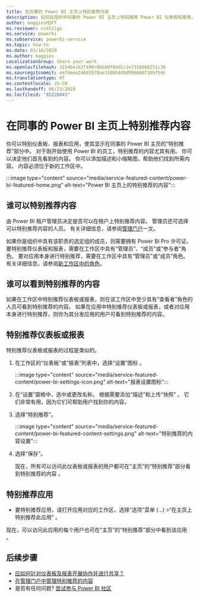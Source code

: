 ```yaml
---
title: 在同事的 Power BI 主页上特别推荐内容
description: 如何在组织中同事的 Power BI 主页上特别推荐 Power BI 仪表板和报表。
author: maggiesMSFT
ms.reviewer: nikhilga
ms.service: powerbi
ms.subservice: powerbi-service
ms.topic: how-to
ms.date: 03/16/2020
ms.author: maggies
LocalizationGroup: Share your work
ms.openlocfilehash: 3154becb2f496c0bbb0f84d1c1e7316868251c36
ms.sourcegitcommit: eef4eee24695570ae3186b4d8d99660df16bf54c
ms.translationtype: HT
ms.contentlocale: zh-CN
ms.lasthandoff: 06/23/2020
ms.locfileid: "85226043"
---
```

# <a name="feature-content-on-colleagues-power-bi-home-page"></a>在同事的 Power BI 主页上特别推荐内容

你可以特别仪表板、报表和应用，使其显示在同事的 Power BI 主页的“特别推荐”部分中。 对于刚开始使用 Power BI 的员工，特别推荐的内容尤其有用。 你可以决定他们首先看到的内容。 你可以添加描述和小缩略图，帮助他们找到所需内容。 内容必须位于新的工作区中。

:::image type="content" source="media/service-featured-content/power-bi-featured-home.png" alt-text="Power BI 主页上的特别推荐的内容":::

## <a name="who-can-feature-content"></a>谁可以特别推荐内容

由 Power BI 租户管理员决定是否可以在租户上特别推荐内容。 管理员还可选择可以特别推荐内容的人员。 有关详细信息，请参阅[管理门户](../admin/service-admin-portal.md#featured-content)一文。

如果你是组织中具有该职责的选定组的成员，则需要拥有 Power BI Pro 许可证。 要特别推荐仪表板和报表，需要在工作区中具有“管理员”、“成员”或“参与者”角色。 要对应用本身进行特别推荐，需要在工作区中具有“管理员”或“成员”角色。 有关详细信息，请参阅[新工作区中的角色](service-new-workspaces.md#roles-in-the-new-workspaces)。

## <a name="who-sees-featured-content"></a>谁可以看到特别推荐的内容

如果在工作区中特别推荐仪表板或报表，则在该工作区中至少具有“查看者”角色的人员可看到特别推荐的内容。 如果在应用中特别推荐仪表板或报表，或者对应用本身进行特别推荐，则你为其分发应用的用户可看到特别推荐的内容。

## <a name="feature-a-dashboard-or-report"></a>特别推荐仪表板或报表

特别推荐仪表板或报表的过程是类似的。

1. 在工作区的“仪表板”或“报表”列表中，选择“设置”图标  。

    :::image type="content" source="media/service-featured-content/power-bi-settings-icon.png" alt-text="报表设置图标":::

2. 在“设置”窗格中，选中或更改名称。 根据需要添加“描述”和上传“快照” 。 它们非常有用，因为它们可帮助用户找到你的内容。

3. 选择“特别推荐”。

    :::image type="content" source="media/service-featured-content/power-bi-featured-content-settings.png" alt-text="特别推荐的内容设置":::

4. 选择“保存”。

    现在，所有可以访问此仪表板或报表的用户都可在“主页”的“特别推荐”部分看到特别推荐的内容 。

## <a name="feature-an-app"></a>特别推荐应用

- 要特别推荐应用，请打开应用对应的工作区，选择“选项”菜单 (…) >“在主页上特别推荐此应用”  。

现在，可以访问此应用的每个用户也可在“主页”的“特别推荐”部分中看到该应用 。

## <a name="next-steps"></a>后续步骤

* [应如何针对仪表板及报表开展协作并进行共享？](../collaborate-share/service-how-to-collaborate-distribute-dashboards-reports.md)
* [在管理门户中管理特别推荐的内容](../admin/service-admin-portal.md#manage-featured-content)
* 是否有任何问题? [尝试参与 Power BI 社区](https://community.powerbi.com/)
